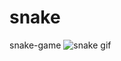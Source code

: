 # snake
snake-game
![snake gif](https://github.com/SEU_USUARIO/SEU_REPOSITORIO/blob/output/github-contribution-grid-snake.svg)
